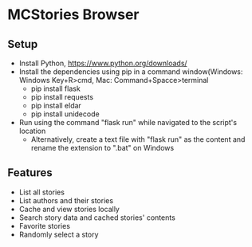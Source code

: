 # MCStories Browser

## Setup

* Install Python, https://www.python.org/downloads/
* Install the dependencies using pip in a command window(Windows: Windows Key+R>cmd, Mac: Command+Spacce>terminal
  * pip install flask
  * pip install requests
  * pip install eldar
  * pip install unidecode
* Run using the command "flask run" while navigated to the script's location
  * Alternatively, create a text file with "flask run" as the content and rename the extension to ".bat" on Windows
  
## Features

* List all stories
* List authors and their stories
* Cache and view stories locally
* Search story data and cached stories' contents
* Favorite stories
* Randomly select a story
